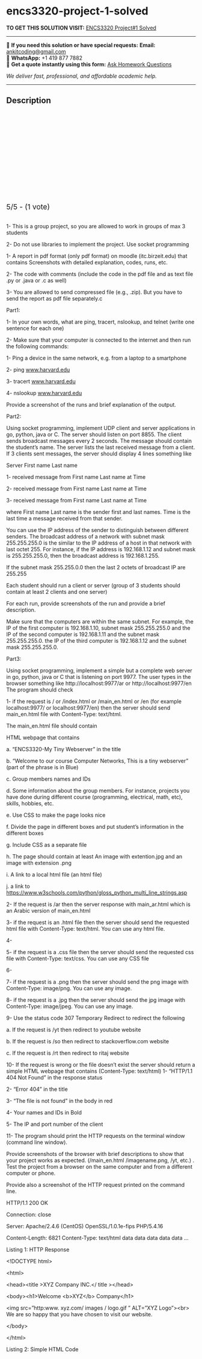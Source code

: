 # encs3320-project-1-solved
**TO GET THIS SOLUTION VISIT:** [ENCS3320 Project#1 Solved](https://www.ankitcodinghub.com/product/encs3320-solved/)


---

📩 **If you need this solution or have special requests:** **Email:** ankitcoding@gmail.com  
📱 **WhatsApp:** +1 419 877 7882  
📄 **Get a quote instantly using this form:** [Ask Homework Questions](https://www.ankitcodinghub.com/services/ask-homework-questions/)

*We deliver fast, professional, and affordable academic help.*

---

<h2>Description</h2>



<div class="kk-star-ratings kksr-auto kksr-align-center kksr-valign-top" data-payload="{&quot;align&quot;:&quot;center&quot;,&quot;id&quot;:&quot;112811&quot;,&quot;slug&quot;:&quot;default&quot;,&quot;valign&quot;:&quot;top&quot;,&quot;ignore&quot;:&quot;&quot;,&quot;reference&quot;:&quot;auto&quot;,&quot;class&quot;:&quot;&quot;,&quot;count&quot;:&quot;1&quot;,&quot;legendonly&quot;:&quot;&quot;,&quot;readonly&quot;:&quot;&quot;,&quot;score&quot;:&quot;5&quot;,&quot;starsonly&quot;:&quot;&quot;,&quot;best&quot;:&quot;5&quot;,&quot;gap&quot;:&quot;4&quot;,&quot;greet&quot;:&quot;Rate this product&quot;,&quot;legend&quot;:&quot;5\/5 - (1 vote)&quot;,&quot;size&quot;:&quot;24&quot;,&quot;title&quot;:&quot;ENCS3320 Project#1  Solved&quot;,&quot;width&quot;:&quot;138&quot;,&quot;_legend&quot;:&quot;{score}\/{best} - ({count} {votes})&quot;,&quot;font_factor&quot;:&quot;1.25&quot;}">

<div class="kksr-stars">

<div class="kksr-stars-inactive">
            <div class="kksr-star" data-star="1" style="padding-right: 4px">


<div class="kksr-icon" style="width: 24px; height: 24px;"></div>
        </div>
            <div class="kksr-star" data-star="2" style="padding-right: 4px">


<div class="kksr-icon" style="width: 24px; height: 24px;"></div>
        </div>
            <div class="kksr-star" data-star="3" style="padding-right: 4px">


<div class="kksr-icon" style="width: 24px; height: 24px;"></div>
        </div>
            <div class="kksr-star" data-star="4" style="padding-right: 4px">


<div class="kksr-icon" style="width: 24px; height: 24px;"></div>
        </div>
            <div class="kksr-star" data-star="5" style="padding-right: 4px">


<div class="kksr-icon" style="width: 24px; height: 24px;"></div>
        </div>
    </div>

<div class="kksr-stars-active" style="width: 138px;">
            <div class="kksr-star" style="padding-right: 4px">


<div class="kksr-icon" style="width: 24px; height: 24px;"></div>
        </div>
            <div class="kksr-star" style="padding-right: 4px">


<div class="kksr-icon" style="width: 24px; height: 24px;"></div>
        </div>
            <div class="kksr-star" style="padding-right: 4px">


<div class="kksr-icon" style="width: 24px; height: 24px;"></div>
        </div>
            <div class="kksr-star" style="padding-right: 4px">


<div class="kksr-icon" style="width: 24px; height: 24px;"></div>
        </div>
            <div class="kksr-star" style="padding-right: 4px">


<div class="kksr-icon" style="width: 24px; height: 24px;"></div>
        </div>
    </div>
</div>


<div class="kksr-legend" style="font-size: 19.2px;">
            5/5 - (1 vote)    </div>
    </div>
&nbsp;

1- This is a group project, so you are allowed to work in groups of max 3 students

2- Do not use libraries to implement the project. Use socket programming

1- A report in pdf format (only pdf format) on moodle (itc.birzeit.edu) that contains Screenshots with detailed explanation, codes, runs, etc.

2- The code with comments (include the code in the pdf file and as text file .py or .java or .c as well)

3- You are allowed to send compressed file (e.g., .zip). But you have to send the report as pdf file separately.c

Part1:

1- In your own words, what are ping, tracert, nslookup, and telnet (write one sentence for each one)

2- Make sure that your computer is connected to the internet and then run the following commands:

1- Ping a device in the same network, e.g. from a laptop to a smartphone

2- ping www.harvard.edu

3- tracert www.harvard.edu

4- nslookup www.harvard.edu

Provide a screenshot of the runs and brief explanation of the output.

Part2:

Using socket programming, implement UDP client and server applications in go, python, java or C. The server should listen on port 8855. The client sends broadcast messages every 2 seconds. The message should contain the student’s name. The server lists the last received message from a client. If 3 clients sent messages, the server should display 4 lines something like

Server First name Last name

1- received message from First name Last name at Time

2- received message from First name Last name at Time

3- received message from First name Last name at Time

where First name Last name is the sender first and last names. Time is the last time a message received from that sender.

You can use the IP address of the sender to distinguish between different senders. The broadcast address of a network with subnet mask 255.255.255.0 is the similar to the IP address of a host in that network with last octet 255. For instance, if the IP address is 192.168.1.12 and subnet mask is 255.255.255.0, then the broadcast address is 192.168.1.255.

If the subnet mask 255.255.0.0 then the last 2 octets of broadcast IP are 255.255

Each student should run a client or server (group of 3 students should contain at least 2 clients and one server)

For each run, provide screenshots of the run and provide a brief description.

Make sure that the computers are within the same subnet. For example, the IP of the first computer is 192.168.1.10, subnet mask 255.255.255.0 and the IP of the second computer is 192.168.1.11 and the subnet mask 255.255.255.0. the IP of the third computer is 192.168.1.12 and the subnet mask 255.255.255.0.

Part3:

Using socket programming, implement a simple but a complete web server in go, python, java or C that is listening on port 9977. The user types in the browser something like http://localhost:9977/ar or http://localhost:9977/en The program should check

1- if the request is / or /index.html or /main_en.html or /en (for example localhost:9977/ or localhost:9977/en) then the server should send main_en.html file with Content-Type: text/html.

The main_en.html file should contain

HTML webpage that contains

a. “ENCS3320-My Tiny Webserver” in the title

b. “Welcome to our course Computer Networks, This is a tiny webserver” (part of the phrase is in Blue)

c. Group members names and IDs

d. Some information about the group members. For instance, projects you have done during different course (programming, electrical, math, etc), skills, hobbies, etc.

e. Use CSS to make the page looks nice

f. Divide the page in different boxes and put student’s information in the different boxes

g. Include CSS as a separate file

h. The page should contain at least An image with extention.jpg and an image with extension .png

i. A link to a local html file (an html file)

j. a link to https://www.w3schools.com/python/gloss_python_multi_line_strings.asp

2- If the request is /ar then the server response with main_ar.html which is an Arabic version of main_en.html

3- if the request is an .html file then the server should send the requested html file with Content-Type: text/html. You can use any html file.

4-

5- if the request is a .css file then the server should send the requested css file with Content-Type: text/css. You can use any CSS file

6-

7- if the request is a .png then the server should send the png image with Content-Type: image/png. You can use any image.

8- if the request is a .jpg then the server should send the jpg image with Content-Type: image/jpeg. You can use any image.

9- Use the status code 307 Temporary Redirect to redirect the following

a. If the request is /yt then redirect to youtube website

b. If the request is /so then redirect to stackoverflow.com website

c. If the request is /rt then redirect to ritaj website

10- If the request is wrong or the file doesn’t exist the server should return a simple HTML webpage that contains (Content-Type: text/html) 1- “HTTP/1.1 404 Not Found” in the response status

2- “Error 404” in the title

3- “The file is not found” in the body in red

4- Your names and IDs in Bold

5- The IP and port number of the client

11- The program should print the HTTP requests on the terminal window (command line window).

Provide screenshots of the browser with brief descriptions to show that your project works as expected. (/main_en.html /imagename.png, /yt, etc.) . Test the project from a browser on the same computer and from a different computer or phone.

Provide also a screenshot of the HTTP request printed on the command line.

HTTP/1.1 200 OK

Connection: close

Server: Apache/2.4.6 (CentOS) OpenSSL/1.0.1e-fips PHP/5.4.16

Content-Length: 6821 Content-Type: text/html data data data data data …

Listing 1: HTTP Response

&lt;!DOCTYPE html&gt;

&lt;html&gt;

&lt;head&gt;&lt;title &gt;XYZ Company INC.&lt;/ title &gt;&lt;/head&gt;

&lt;body&gt;&lt;h1&gt;Welcome &lt;b&gt;XYZ&lt;/b&gt; Company&lt;/h1&gt;

&lt;img src=”http:www. xyz.com/ images / logo.gif ” ALT=”XYZ Logo”&gt;&lt;br&gt; We are so happy that you have chosen to visit our website.

&lt;/body&gt;

&lt;/html&gt;

Listing 2: Simple HTML Code

